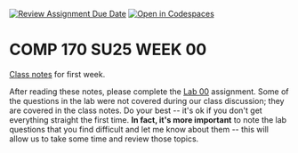 [![Review Assignment Due Date](https://classroom.github.com/assets/deadline-readme-button-22041afd0340ce965d47ae6ef1cefeee28c7c493a6346c4f15d667ab976d596c.svg)](https://classroom.github.com/a/wylhnvRm)
[![Open in Codespaces](https://classroom.github.com/assets/launch-codespace-2972f46106e565e64193e422d61a12cf1da4916b45550586e14ef0a7c637dd04.svg)](https://classroom.github.com/open-in-codespaces?assignment_repo_id=19626539)
# COMP 170 SU25 WEEK 00


[Class notes](https://lgreco.github.io/cdp/COMP170/weekly/week00.html) for first week. 

After reading these notes, please complete the [Lab 00](./lab-00.md) assignment. Some of the questions in the lab were not covered during our class discussion; they are covered in the class notes. Do your best -- it's ok if you don't get everything straight the first time. **In fact, it's more important** to note the lab questions that you find difficult and let me know about them -- this will allow us to take some time and review those topics.